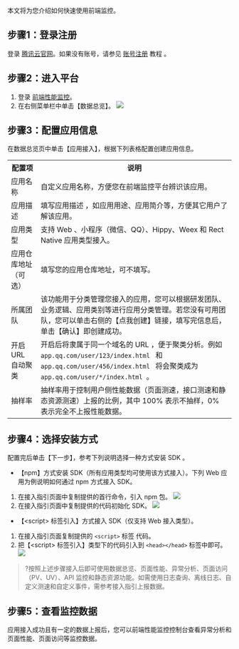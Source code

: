 本文将为您介绍如何快速使用前端监控。


## 步骤1：登录注册[](id:step1)
登录 [腾讯云官网](https://cloud.tencent.com/login)。如果没有账号，请参见 [账号注册](https://cloud.tencent.com/document/product/378/17985) 教程 。

## 步骤2：进入平台[](id:step2)
 1. 登录 [前端性能监控](https://console.cloud.tencent.com/rum)。
 2. 在右侧菜单栏中单击【数据总览】。
![](https://main.qcloudimg.com/raw/b3889b352ebe22e4b2c0777a90307c6b.png)

## 步骤3：配置应用信息[](id:step3)
在数据总览页中单击【应用接入】，根据下列表格配置创建应用信息。
<table>
<th>
 配置项
</th>
<th>
 说明
</th>
<tr>
<td>
 应用名称
</td>
<td>
 自定义应用名称，方便您在前端监控平台辨识该应用。
</td>
</tr>
<tr>
<td>
 应用描述
</td>
<td>
 填写应用描述 ，如应用用途、应用简介等，方便其它用户了解该应用。
</td>
</tr>
<tr>
<td>
 应用类型
</td>
<td>
 支持 Web 、小程序（微信、QQ）、Hippy、Weex 和 Rect Native 应用类型接入。
</td>
</tr>
<tr>
<td>
 应用仓库地址（可选）
</td>
<td>
 填写您的应用仓库地址，可不填写。
</td>
</tr>
<tr>
<td>
 所属团队
</td>
<td>
 该功能用于分类管理您接入的应用，您可以根据研发团队、业务逻辑、应用类别等进行应用分类管理。若您没有可用团队，您可以单击右侧的【点我创建】链接，填写完信息后，单击【确认】即创建成功。
</td>
</tr>
<tr>
<td>
 开启 URL 自动聚类
</td>
<td>
 开启后将隶属于同一个域名的 URL ，便于聚类分析。例如<CODE>app.qq.com/user/123/index.html </CODE> 和 <CODE>app.qq.com/user/456/index.html </CODE> 将会聚类成为 <CODE>app.qq.com/user/*/index.html </CODE>。
</td>
</tr>
<tr>
<td>
 抽样率
</td>
<td>
 抽样率用于控制用户侧性能数据（页面测速，接口测速和静态资源测速）上报的比例，其中 100% 表示不抽样，0% 表示完全不上报性能数据。
</td>
</tr>
</table>

## 步骤4：选择安装方式[](id:step4)
配置完后单击【下一步】，参考下列说明选择一种方式安装 SDK 。
- 【npm】方式安装 SDK（所有应用类型均可使用该方式接入）。下列 Web 应用为例说明如何通过 npm 方式接入 SDK。
 1. 在接入指引页面中复制提供的首行命令，引入 npm 包。
![](https://main.qcloudimg.com/raw/32077f03006297f2ddab389490768501.png)
 2. 在接入指引页面中复制提供的代码初始化 SDK。
![](https://main.qcloudimg.com/raw/a1ee2497c5b877c211baa652a4dff375.png)
- 【&lt;script&gt; 标签引入】方式接入 SDK（仅支持 Web 接入类型）。
 1. 在接入指引页面复制提供的 `<script>` 标签 代码。
 2. 把【&lt;script&gt; 标签引入】类型下的代码引入到 `<head></head>` 标签中即可。
![](https://main.qcloudimg.com/raw/ed66f469822449867b4a22f42df8cbf8.png)
> ?按照上述步骤接入后即可使用数据总览、页面性能、异常分析、页面访问（PV、UV）、API 监控和静态资源功能。如需使用日志查询、离线日志、自定义测速和自定义事件，需参考接入指引上报数据。

## 步骤5：查看监控数据[](id:step5)
应用接入成功且有一定的数据上报后，您可以前端性能监控控制台查看异常分析和页面性能、页面访问等监控数据。
